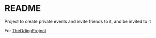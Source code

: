 # README

Project to create private events and invite
friends to it, and be invited to it

For [TheOdingProject](https://www.theodingproject.org)
